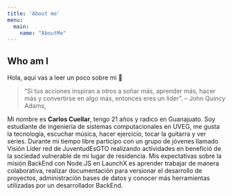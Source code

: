 ```yaml
---
title: 'About me'
menu:
  main:
    name: "AboutMe"
---
```


## Who am I

Hola, aquí vas a leer un poco sobre mi 🤩

>“Si tus acciones inspiran a otros a soñar más, aprender más, 
>hacer más y convertirse en algo más, entonces eres un líder”.
> – John Quincy Adams,

Mi nombre es **Carlos Cuellar**, tengo 21 años y radico en Guanajuato. Soy estudiante de ingeniería de sistemas computacionales en UVEG, me gusta la tecnología, escuchar música, hacer ejercicio, tocar la guitarra y ver series. Durante mi tiempo libre participo con un grupo de jóvenes llamado Visión Líder red de JuventudEsGTO realizando actividades en benefició de la sociedad vulnerable de mi lugar de residencia. Mis expectativas sobre la misión BackEnd con Node.JS en LaunchX es aprender trabajar de manera colaborativa, realizar documentación para versionar el desarrollo de proyectos, administración bases de datos y conocer más herramientas utilizadas por un desarrollador BackEnd.


